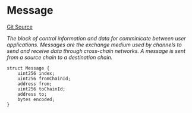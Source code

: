 # Message
[Git Source](https://github.com/darwinia-network/ORMP/blob/ea2cb1198288e52b94c992dab142e03eb3d0b767/src/Common.sol)

*The block of control information and data for comminicate
between user applications. Messages are the exchange medium
used by channels to send and receive data through cross-chain networks.
A message is sent from a source chain to a destination chain.*


```solidity
struct Message {
    uint256 index;
    uint256 fromChainId;
    address from;
    uint256 toChainId;
    address to;
    bytes encoded;
}
```


